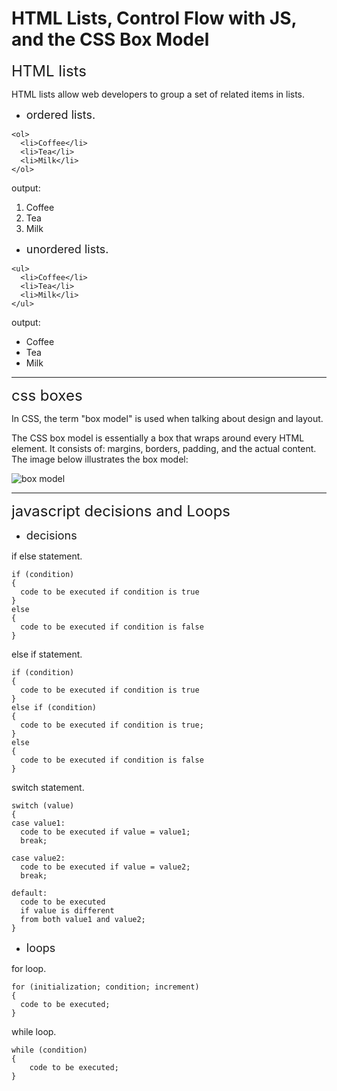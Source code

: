 # HTML Lists, Control Flow with JS, and the CSS Box Model

<font size="5">HTML lists</font>

HTML lists allow web developers to group a set of related items in lists.

+ <font size="4"> ordered lists.</font>

```
<ol>
  <li>Coffee</li>
  <li>Tea</li>
  <li>Milk</li>
</ol>
```
output:
<ol>
  <li>Coffee</li>
  <li>Tea</li>
  <li>Milk</li>
</ol>

+ <font size="4">unordered lists.</font>

```
<ul>
  <li>Coffee</li>
  <li>Tea</li>
  <li>Milk</li>
</ul>

```
output:
<ul>
  <li>Coffee</li>
  <li>Tea</li>
  <li>Milk</li>
</ul>
<hr>


<font size="5">css boxes</font>

In CSS, the term "box model" is used when talking about design and layout.

The CSS box model is essentially a box that wraps around every HTML element. It consists of: margins, borders, padding, and the actual content. The image below illustrates the box model:



![box model](https://codinglead.github.io/images/box-model.png)

<hr>

<font size="5">javascript decisions and Loops</font>

+ <font size="4">decisions</font>

if else statement.
```
if (condition)
{
  code to be executed if condition is true
}
else
{
  code to be executed if condition is false
} 
```
else if statement.
```
if (condition)
{
  code to be executed if condition is true
}
else if (condition)
{
  code to be executed if condition is true;
}
else
{
  code to be executed if condition is false
}
```
switch statement.
```
switch (value)
{
case value1:
  code to be executed if value = value1;
  break;  

case value2:
  code to be executed if value = value2;
  break;

default:
  code to be executed
  if value is different 
  from both value1 and value2;
}
```
+ <font size="4">loops</font>

for loop.
```
for (initialization; condition; increment)
{
  code to be executed;
}
```
while loop.
```
while (condition)
{
    code to be executed;
}
```
